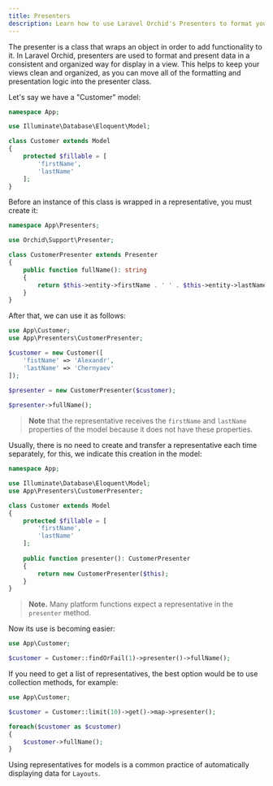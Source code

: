 ```yaml
---
title: Presenters
description: Learn how to use Laravel Orchid's Presenters to format your data for display on your application's views. With Presenters, you can easily customize the appearance of your data, making your application's user interface more consistent and user-friendly.
---
```


The presenter is a class that wraps an object in order to add functionality to it. In Laravel Orchid, presenters are used to format and present data in a consistent and organized way for display in a view. This helps to keep your views clean and organized, as you can move all of the formatting and presentation logic into the presenter class.


Let's say we have a "Customer" model:
```php
namespace App;

use Illuminate\Database\Eloquent\Model;

class Customer extends Model
{
    protected $fillable = [
        'firstName',
        'lastName'
    ];
}
```
Before an instance of this class is wrapped in a representative, you must create it:

```php
namespace App\Presenters;

use Orchid\Support\Presenter;

class CustomerPresenter extends Presenter
{
    public function fullName(): string
    {
        return $this->entity->firstName . ' ' . $this->entity->lastName;
    }
}
```

After that, we can use it as follows:

```php
use App\Customer;
use App\Presenters\CustomerPresenter;

$customer = new Customer([
    'fistName' => 'Alexandr',
    'lastName' => 'Chernyaev'
]);
    
$presenter = new CustomerPresenter($customer);

$presenter->fullName();
```

> **Note** that the representative receives the `firstName` and `lastName` properties of the model because it does not have these properties.

Usually, there is no need to create and transfer a representative each time separately, for this, we indicate this creation in the model:

```php
namespace App;

use Illuminate\Database\Eloquent\Model;
use App\Presenters\CustomerPresenter;

class Customer extends Model
{
    protected $fillable = [
        'firstName',
        'lastName'
    ];
    
    public function presenter(): CustomerPresenter
    {
        return new CustomerPresenter($this);
    }
}
```

> **Note.** Many platform functions expect a representative in the `presenter` method.


Now its use is becoming easier:

```php
use App\Customer;

$customer = Customer::findOrFail(1)->presenter()->fullName();
```

If you need to get a list of representatives, the best option would be to use collection methods, for example:

```php
use App\Customer;

$customer = Customer::limit(10)->get()->map->presenter();

foreach($customer as $customer)
{
    $customer->fullName();
}
```
Using representatives for models is a common practice of automatically displaying data for `Layouts`.
